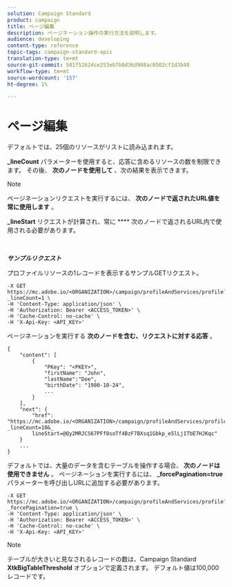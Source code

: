 ```yaml
---
solution: Campaign Standard
product: campaign
title: ページ編集
description: ページネーション操作の実行方法を説明します。
audience: developing
content-type: reference
topic-tags: campaign-standard-apis
translation-type: tm+mt
source-git-commit: 501f52624ce253eb7b0d36d908ac8502cf1d3b48
workflow-type: tm+mt
source-wordcount: '157'
ht-degree: 1%

---
```



# ページ編集

デフォルトでは、25個のリソースがリストに読み込まれます。

**_lineCount** パラメーターを使用すると、応答に含めるリソースの数を制限できます。  その後、 **次のノードを使用して** 、次の結果を表示できます。

>[!NOTE]
>
>ページネーションリクエストを実行するには、 **次のノードで返されたURL値を常に使用します** 。
>
>**_lineStart** リクエストが計算され、常に **** 次のノードで返されるURL内で使用される必要があります。

<br/>

***サンプルリクエスト***

プロファイルリソースの1レコードを表示するサンプルGETリクエスト。

```
-X GET https://mc.adobe.io/<ORGANIZATION>/campaign/profileAndServices/profile?_lineCount=1 \
-H 'Content-Type: application/json' \
-H 'Authorization: Bearer <ACCESS_TOKEN>' \
-H 'Cache-Control: no-cache' \
-H 'X-Api-Key: <API_KEY>'
```

ページネーションを実行する **次のノードを含む、リクエストに対する応答** 。

```
{
    "content": [
        {
            "PKey": "<PKEY>",
            "firstName": "John",
            "lastName":"Doe",
            "birthDate": "1980-10-24",
            ...
        }
    ],
    "next": {
        "href": "https://mc.adobe.io/<ORGANIZATION>/campaign/profileAndServices/profile/email?_lineCount=10&_
        lineStart=@Qy2MRJCS67PFf8soTf4BzF7BXsq1Gbkp_e5lLj1TbE7HJKqc"
    }
    ...
}
```

デフォルトでは、大量のデータを含むテーブルを操作する場合、 **次のノードは使用できません** 。 ページネーションを実行するには、 **_forcePagination=true** パラメーターを呼び出しURLに追加する必要があります。

```
-X GET https://mc.adobe.io/<ORGANIZATION>/campaign/profileAndServices/profile?_forcePagination=true \
-H 'Content-Type: application/json' \
-H 'Authorization: Bearer <ACCESS_TOKEN>' \
-H 'Cache-Control: no-cache' \
-H 'X-Api-Key: <API_KEY>'
```

>[!NOTE]
>
>テーブルが大きいと見なされるレコードの数は、Campaign Standard **XtkBigTableThreshold** オプションで定義されます。 デフォルト値は100,000レコードです。
